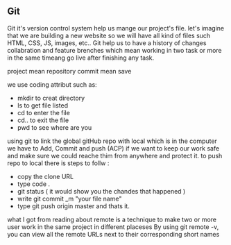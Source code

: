 ## Git

Git it's version control system help us mange our project's file.
let's imagine that we are building a new website so we will have all kind of files such HTML, CSS, JS, images, etc..
Git help us to have a history of changes collabration and feature brenches which mean working in two task or more in the same timeang go live after finishing any task.

project mean repository
commit mean save

we use coding attribut such as:
* mkdir to creat directory
* ls to get file listed 
* cd to enter the file
* cd.. to exit the file
* pwd to see where are you

using git to link the global gitHub repo with local which is in the computer
we have to Add, Commit and push (ACP) if we want to keep our work safe and make sure we could reache thim from anywhere and protect it.
to push repo to local there is steps to follw :
* copy the clone URL
* type code .
* git status ( it would show you the chandes that happened )
* write git commit _m "your file name"
* type git push origin master 
and thats it. 


what I got from reading about remote is a technique to make two or more user work in the same project in different placeses 
By using git remote -v, you can view all the remote URLs next to their corresponding short names
